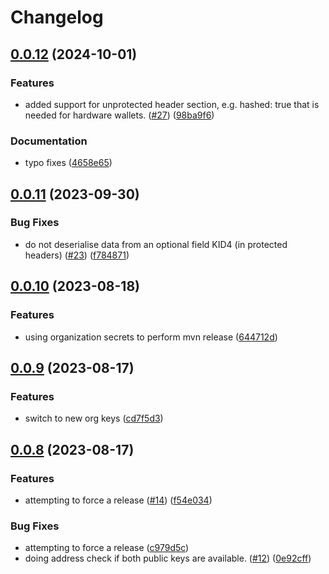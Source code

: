 # Changelog

## [0.0.12](https://github.com/cardano-foundation/cip30-data-signature-parser/compare/v0.0.11...v0.0.12) (2024-10-01)


### Features

* added support for unprotected header section, e.g. hashed: true that is needed for hardware wallets. ([#27](https://github.com/cardano-foundation/cip30-data-signature-parser/issues/27)) ([98ba9f6](https://github.com/cardano-foundation/cip30-data-signature-parser/commit/98ba9f66a1a0bf47d512997973763a790042f18e))


### Documentation

* typo fixes ([4658e65](https://github.com/cardano-foundation/cip30-data-signature-parser/commit/4658e65bd96fad2812f87a0a496cc1c9f7f4fc10))

## [0.0.11](https://github.com/cardano-foundation/cip30-data-signature-parser/compare/v0.0.10...v0.0.11) (2023-09-30)


### Bug Fixes

* do not deserialise data from an optional field KID4 (in protected headers) ([#23](https://github.com/cardano-foundation/cip30-data-signature-parser/issues/23)) ([f784871](https://github.com/cardano-foundation/cip30-data-signature-parser/commit/f784871ba86f3e3b0bd658a2abe4bbf65fd641e7))

## [0.0.10](https://github.com/cardano-foundation/cip30-data-signature-parser/compare/v0.0.9...v0.0.10) (2023-08-18)


### Features

* using organization secrets to perform mvn release ([644712d](https://github.com/cardano-foundation/cip30-data-signature-parser/commit/644712de1ff28d47c7ca0e383c0e8190c0a9e898))

## [0.0.9](https://github.com/cardano-foundation/cip30-data-signature-parser/compare/v0.0.8...v0.0.9) (2023-08-17)


### Features

* switch to new org keys ([cd7f5d3](https://github.com/cardano-foundation/cip30-data-signature-parser/commit/cd7f5d3360a7a851d1fc6f38adf00f15e2be316a))

## [0.0.8](https://github.com/cardano-foundation/cip30-data-signature-parser/compare/0.0.7...v0.0.8) (2023-08-17)


### Features

* attempting to force a release ([#14](https://github.com/cardano-foundation/cip30-data-signature-parser/issues/14)) ([f54e034](https://github.com/cardano-foundation/cip30-data-signature-parser/commit/f54e03413a96f48fded8514ce7b3e41b4afef2b2))


### Bug Fixes

* attempting to force a release ([c979d5c](https://github.com/cardano-foundation/cip30-data-signature-parser/commit/c979d5cf072d20871986922394e102f325fc064d))
* doing address check if both public keys are available. ([#12](https://github.com/cardano-foundation/cip30-data-signature-parser/issues/12)) ([0e92cff](https://github.com/cardano-foundation/cip30-data-signature-parser/commit/0e92cff56f2241f946cfa90edb792203a8d3e14f))
